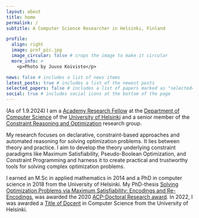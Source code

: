 ```yaml
---
layout: about
title: home
permalink: /
subtitle: A Computer Science Researcher in Helsinki, Finland

profile:
  align: right
  image: prof_pic.jpg
  image_circular: false # crops the image to make it circular
  more_info: >
    <p>Photo by Juuso Koivisto</p>

news: false # includes a list of news items
latest_posts: true # includes a list of the newest posts
selected_papers: false # includes a list of papers marked as "selected={true}"
social: true # includes social icons at the bottom of the page
---
```


(As of 1.9.2024) I am a [Academy Research Fellow](https://www.aka.fi/en/research-funding/funding-opportunities-at-a-glance/funding-for-individual-researchers/) at the [Department of Computer Science](https://www.helsinki.fi/en/faculty-science/faculty/computer-science) of the [University of Helsinki](https://www.helsinki.fi/en) and a senior member of the [Constraint Reasoning and Optimization](https://www.helsinki.fi/en/researchgroups/constraint-reasoning-and-optimization) research group.

My research focuses on declarative, constraint-based approaches and automated reasoning for solving optimization problems. It lies between theory and practice. I aim to develop the theory underlying constraint paradigms like Maximum Satisfiability, Pseudo-Boolean Optimization, and Constraint Programming and harness it to create practical and trustworthy tools for solving complex optimization problems.

I earned an M.Sc in applied mathematics in 2014 and a PhD in computer science in 2018 from the University of Helsinki. My PhD-thesis [Solving Optimization Problems via Maximum Satisfiability: Encodings and Re-Encodings](https://helda.helsinki.fi/items/e1c39c7c-c6e2-4e47-b76b-747e4ace524e), was awarded the 2020 [ACP-Doctoral Research award](https://www.a4cp.org/awards/doctoral-research-award).
In 2022, I was awarded a [Title of Docent](https://en.wikipedia.org/wiki/Docent#Finland) in Computer Science from the University of Helsinki.
